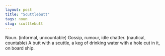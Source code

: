 ```yaml
---
layout: post
title: "Scuttlebutt"
tags: noun
slug: scuttlebutt
---
```

Noun. (informal, uncountable) Gossip, rumour, idle chatter.
(nautical, countable) A butt with a scuttle, a keg of drinking water with a hole cut in it, on board ship.
